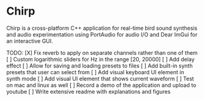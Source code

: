 # Chirp
Chirp is a cross-platform C++ application for real-time bird sound synthesis and audio experimentation using PortAudio for audio I/O and Dear ImGui for an interactive GUI.

TODO:
[X] Fix reverb to apply on separate channels rather than one of them
[ ] Custom logarithmic sliders for Hz in the range [20, 20000]
[ ] Add delay effect
[ ] Allow for saving and loading presets to files
[ ] Add built-in synth presets that user can select from
[ ] Add visual keyboard UI element in synth mode
[ ] Add visual UI element that shows current waveform
[ ] Test on mac and linux as well
[ ] Record a demo of the application and upload to youtube
[ ] Write extensive readme with explanations and figures